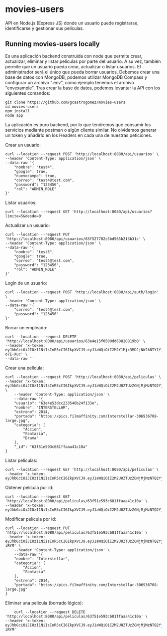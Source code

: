 # movies-users 
API en Node.js (Express JS) donde un usuario puede registrarse, identificarse y gestionar sus películas.

## Running movies-users locally
Es una aplicación backend construida con node que permite crear, actualizar, eliminar y listar películas por parte del usuario. A su vez, también permite que un usuario pueda crear, actualizar o listar usuarios. El administrador será el único que pueda borrar usuarios.
Debemos crear una base de datos con MongoDB, podemos utilizar MongoDB Compass y configurar un archivo ".env", como ejemplo tenemos el archivo "envexample".
Tras crear la base de datos, podemos levantar la API con los siguientes comandos:

```
git clone https://github.com/gcastrogomez/movies-users
cd movies-users
npm install
node app
```

La aplicación es puro backend, por lo que tendremos que consumir los servicios mediante postman o algún cliente similar. No olvidemos generar un token y añadirlo en los Headers en cada una de nuestras peticiones.

Crear un usuario:
```
curl --location --request POST 'http://localhost:8080/api/usuarios' \
--header 'Content-Type: application/json' \
--data-raw '{
    "nombre": "test4",
    "google": true,
    "nuevocampo": true,
    "correo": "test4@test.com",
    "password": "123456",
    "rol": "ADMIN_ROLE"
}'
```

Listar usuarios:
```
curl --location --request GET 'http://localhost:8080/api/usuarios?limite=5&desde=0'
```

Actualizar un usuario:
```
curl --location --request PUT 'http://localhost:8080/api/usuarios/63f527702c5bd565b213b31c' \
--header 'Content-Type: application/json' \
--data-raw '{
    "nombre": "test5",
    "google": true,
    "correo": "test4@test.com",
    "password": "123456",
    "rol": "ADMIN_ROLE"
}'
```
Login de un usuario:
```
curl --location --request POST 'http://localhost:8080/api/auth/login' \
--header 'Content-Type: application/json' \
--data-raw '{
    "correo": "test4@test.com",
    "password": "123456"
}'
```
Borrar un empleado:
```
curl --location --request DELETE 'http://localhost:8080/api/usuarios/63e4e15f0500dd60820819b0' \
--header 'x-token: eyJhbGciOiJIUzI1NiIsInR5cCI6IkpXVCJ9.eyJ1aWQiOiI2M2Y1Mjc3MDJjNWJkNTY1YjIxM2IzMWMiLCJpYXQiOjE2NzcwMTEzMTAsImV4cCI6MTY3NzAyNTcxMH0.c7toO1sxDpA3yUNb1bn6xUO1JB0ZLsaSP9P-o7E-Xuc' \
--data-raw ''
```

Crear una película:

```
curl --location --request POST 'http://localhost:8080/api/peliculas' \
--header 'x-token: eyJhbGciOiJIUzI1NiIsInR5cCI6IkpXVCJ9.eyJ1aWQiOiI2M2U0ZTUzZGNjMjMzNTQ2YjI0ZjEzM2UiLCJpYXQiOjE2NzcwMDgzNTgsImV4cCI6MTY3NzAyMjc1OH0.ohgy6fI60z8GqwJkmNV3UI4ly8nCD8bg8ivoC2_Qykk' \
	--header 'Content-Type: application/json' \
	--data-raw '{
    "usuario": "63e4e53dcc233546b24f133e",
    "nombre": "INTERSTELLAR",
    "estreno": 2014,
    "portada": "https://pics.filmaffinity.com/Interstellar-306936708-large.jpg",
    "categoria": [
        "Accion",
        "Fantasia",
        "Drama"
    ],
    "_id": "63f51e593c681ffaaa41c10a"
}
```

Listar películas:
```
curl --location --request GET 'http://localhost:8080/api/peliculas' \
--header 'x-token: eyJhbGciOiJIUzI1NiIsInR5cCI6IkpXVCJ9.eyJ1aWQiOiI2M2U0ZTUzZGNjMjMzNTQ2YjI0ZjEzM2UiLCJpYXQiOjE2NzcwMDgzNTgsImV4cCI6MTY3NzAyMjc1OH0.ohgy6fI60z8GqwJkmNV3UI4ly8nCD8bg8ivoC2_Qykk' 
```
Obtener película por id:
```
curl --location --request GET 'http://localhost:8080/api/peliculas/63f51e593c681ffaaa41c10a' \
--header 'x-token: eyJhbGciOiJIUzI1NiIsInR5cCI6IkpXVCJ9.eyJ1aWQiOiI2M2U0ZTUzZGNjMjMzNTQ2YjI0ZjEzM2UiLCJpYXQiOjE2NzcwMDgzNTgsImV4cCI6MTY3NzAyMjc1OH0.ohgy6fI60z8GqwJkmNV3UI4ly8nCD8bg8ivoC2_Qykk' 
```
Modificar película por id:
```
curl --location --request PUT 'http://localhost:8080/api/peliculas/63f51e593c681ffaaa41c10a' \
--header 'x-token: eyJhbGciOiJIUzI1NiIsInR5cCI6IkpXVCJ9.eyJ1aWQiOiI2M2U0ZTUzZGNjMjMzNTQ2YjI0ZjEzM2UiLCJpYXQiOjE2NzY5OTkyMDYsImV4cCI6MTY3NzAxMzYwNn0.FESNX64ATXNXmRNnqrCpt5fIuTnDn9OpEYarTf-iRYM' \
	--header 'Content-Type: application/json' \
	--data-raw '{
    "nombre": "Interstellar",
    "categoria": [
        "Accion",
        "Fantasia"
    ],
    "estreno": 2014,
    "portada": "https://pics.filmaffinity.com/Interstellar-306936708-large.jpg"
}
```
Eliminar una pelicula (borrado lógico):
```
    curl --location --request DELETE 'http://localhost:8080/api/peliculas/63f51e593c681ffaaa41c10a' \
--header 'x-token: eyJhbGciOiJIUzI1NiIsInR5cCI6IkpXVCJ9.eyJ1aWQiOiI2M2U0ZTUzZGNjMjMzNTQ2YjI0ZjEzM2UiLCJpYXQiOjE2NzY5OTkyMDYsImV4cCI6MTY3NzAxMzYwNn0.FESNX64ATXNXmRNnqrCpt5fIuTnDn9OpEYarTf-iRYM'
```
